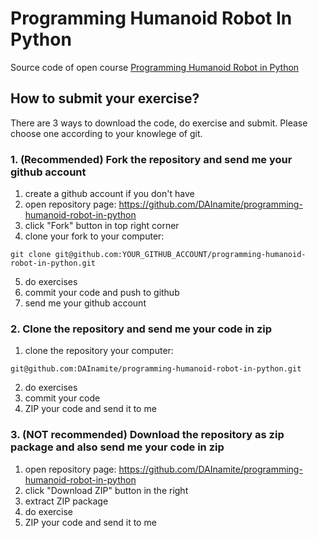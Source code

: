 Programming Humanoid Robot In Python
====================================

Source code of open course [Programming Humanoid Robot in Python](http://www.dainamite.de/lehre/programming-humanoid-robot-in-python/)


## How to submit your exercise?
There are 3 ways to download the code, do exercise and submit.
Please choose one according to your knowlege of git.

### 1. (Recommended) Fork the repository and send me your github account
1. create a github account if you don't have
2. open repository page: https://github.com/DAInamite/programming-humanoid-robot-in-python
3. click "Fork" button in top right corner
4. clone your fork to your computer:
  ```
  git clone git@github.com:YOUR_GITHUB_ACCOUNT/programming-humanoid-robot-in-python.git
  ```
5. do exercises
6. commit your code and push to github
7. send me your github account

### 2. Clone the repository and send me your code in zip
1. clone the repository your computer:
  ```
  git@github.com:DAInamite/programming-humanoid-robot-in-python.git
  ```
2. do exercises
3. commit your code
4. ZIP your code and send it to me

### 3. (NOT recommended) Download the repository as zip package and also send me your code in zip
1. open repository page: https://github.com/DAInamite/programming-humanoid-robot-in-python
2. click "Download ZIP" button in the right
3. extract ZIP package
4. do exercise
5. ZIP your code and send it to me
